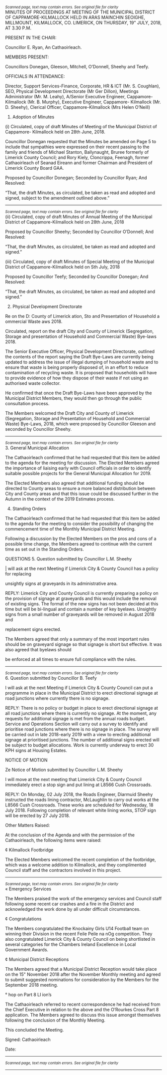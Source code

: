 *<small>Scanned page, text may contain errors. See original file for clarity</small>*  
MINUTES OF PROCEEDINGS AT MEETING OF THE MUNICIPAL
DISTRICT OF CAPPAMORE-KILMALLOCK HELD IN ARAS MAINCHIN
SEOIGHE, MILLMOUNT, KILMALLOCK, CO. LIMERICK, ON
THURSDAY, 19" JULY, 2018, AT 3.30 P.M.

PRESENT IN THE CHAIR:

Councillor E. Ryan, An Cathaoirleach.

MEMBERS PRESENT:

Councillors Donegan, Gleeson, Mitchell, O’Donnell, Sheehy and Teefy.

OFFICIALS IN ATTENDANCE:

Director, Support Services-Finance, Corporate, HR & ICT (Mr. S. Coughlan), SEO, Physical
Development Directorate (Mr Ger Dillon), Meetings Administrator (Mr. M. Leahy), A/Senior
Executive Engineer, Cappamore-Kilmallock (Mr. B. Murphy), Executive Engineer, Cappamore-
Kilmallock (Mr. D. Sheehy), Clerical Officer, Cappamore-Kilmallock (Mrs Helen O’Neill)

1. Adoption of Minutes

(i) Circulated, copy of draft Minutes of Meeting of the Municipal District of Cappamore-
Kilmallock held on 28th June, 2018.

Councillor Donegan requested that the Minutes be amended on Page 5 to include that
sympathies were expressed on their recent passing to the family and friends of Michael
Stanton, Ballynaught, Bruree formerly of Limerick County Council; and Rory Kiely, Cloncrippa,
Feenagh, former Cathaoirleach of Seanad Eireann and former Chairman and President of
Limerick County Board GAA.

Proposed by Councillor Donegan;
Seconded by Councillor Ryan;
And Resolved:

“That, the draft Minutes, as circulated, be taken as read and adopted and signed,
subject to the amendment outlined above.”

---
*<small>Scanned page, text may contain errors. See original file for clarity</small>*  
(ii) Circulated, copy of draft Minutes of Annual Meeting of the Municipal District of
Cappamore-Kilmallock held on 28th June, 2018

Proposed by Councillor Sheehy;
Seconded by Councillor O’Donnell;
And Resolved:

“That, the draft Minutes, as circulated, be taken as read and adopted and signed.”

(iii) Circulated, copy of draft Minutes of Special Meeting of the Municipal District of
Cappamore-Kilmallock held on Sth July, 2018

Proposed by Councillor Teefy;
Seconded by Councillor Donegan;
And Resolved:

“That, the draft Minutes, as circulated, be taken as read and adopted and signed.”

2. Physical Development Directorate

Re on the D: County of Limerick ation, Sto
and Presentation of Household a ommercial Waste aws
2018.

Circulated, report on the draft City and County of Limerick (Segregation, Storage and
presentation of Household and Commercial Waste) Bye-laws 2018.

The Senior Executive Officer, Physical Development Directorate, outlined the contents of
the report saying the Draft Bye-Laws are currently being updated to address the issue of
illegal dumping of household waste and to ensure that waste is being properly disposed of,
in an effort to reduce contamination of recycling waste. It is proposed that households will
have to provide evidence of how they dispose of their waste if not using an authorised
waste collector.

He confirmed that once the Draft Bye-Laws have been approved by the Municipal District
Members, they would then go through the public consultation process.

The Members welcomed the Draft City and County of Limerick (Segregation, Storage and
Presentation of Household and Commercial Waste) Bye-Laws, 2018, which were proposed
by Councillor Gleeson and seconded by Councillor Sheehy.

---
*<small>Scanned page, text may contain errors. See original file for clarity</small>*  
3. General Municipal Allocation

The Cathaoirleach confirmed that he had requested that this item be added to the agenda
for the meeting for discussion. The Elected Members agreed the importance of liaising early
with Council officials in order to identify suitable possible projects for the General Municipal
Allocation for 2019.

The Elected Members also agreed that additional funding should be directed to County
areas to ensure a more balanced distribution between City and County areas and that this
issue could be discussed further in the Autumn in the context of the 2019 Estimates process.

4. Standing Orders

The Cathaoirleach confirmed that he had requested that this item be added to the agenda
for the meeting to consider the possibility of changing the commencement time of the
Monthly Municipal District Meeting.

Following a discussion by the Elected Members on the pros and cons of a possible time
change, the Members agreed to continue with the current time as set out in the Standing
Orders.

QUESTIONS
5. Question submitted by Councillor L.M. Sheehy

| will ask at the next Meeting if Limerick City & County Council has a policy for replacing

unsightly signs at graveyards in its administrative area.

REPLY: Limerick City and County Council is currently preparing a policy on the
provision of signage at graveyards and this would include the removal of
existing signs. The format of the new signs has not been decided at this time
but will be bi-lingual and contain a number of key byelaws. Unsightly signs
from a small number of graveyards will be removed in August 2018 and

replacement signs erected.

The Members agreed that only a summary of the most important rules should be on
graveyard signage so that signage is short but effective. It was also agreed that byelaws should

be enforced at all times to ensure full compliance with the rules.

---
*<small>Scanned page, text may contain errors. See original file for clarity</small>*  
6. Question submitted by Councillor B. Teefy

I will ask at the next Meeting if Limerick City & County Council can put a programme in place
in the Municipal District to erect directional signage at road junctions where currently there
is no signage.

REPLY: There is no policy or budget in place to erect directional signage at all road
junctions where there is currently no signage. At the moment, any requests
for additional signage is met from the annual roads budget. Service and
Operations Section will carry out a survey to identify and prioritise road
junctions where there is no signage in place. The survey will be carried out in
late 2018-early 2019 with a view to erecting additional signage at prioritised
junctions. The number of additional signs erected will be subject to budget
allocations. Work is currently underway to erect 30 KPH signs at Housing
Estates.

NOTICE OF MOTION

Ze Notice of Motion submitted by Councillor L.M. Sheehy

I will move at the next meeting that Limerick City & County Council immediately erect a
stop sign and put lining at L8566 Cush Crossroads.

REPLY: On Monday, 02 July 2018, the Roads Engineer, Diarmuid Sheehy instructed
the roads lining contractor, McLaughlin to carry out works at the L8566 Cush
Crossroads. These works are scheduled for Wednesday, 18 July 2018.
Following completion of relevant white lining works, STOP sign will be
erected by 27 July 2018.

Other Matters Raised:

At the conclusion of the Agenda and with the permission of the Cathaoirleach, the
following items were raised:

¢ Kilmallock Footbridge

The Elected Members welcomed the recent completion of the footbridge, which was a
welcome addition to Kilmallock, and they complimented Council staff and the contractors
involved in this project.

---
*<small>Scanned page, text may contain errors. See original file for clarity</small>*  
« Emergency Services

The Members praised the work of the emergency services and Council staff following some
recent car crashes and a fire in the District and acknowledged the work done by all under
difficult circumstances.

¢ Congratulations

The Members congratulated the Knockainy Girls U14 Football team on winning their Division
in the recent Feile Peile na nOg competition. They also congratulated Limerick City & County
Council on being shortlisted in several categories for the Chambers Ireland Excellence in Local
Government Awards.

¢ Municipal District Receptions

The Members agreed that a Municipal District Reception would take place on the 15"
November 2018 after the November Monthly meeting and agreed to submit suggested
nominations for consideration by the Members for the September 2018 meeting.

° hop on Part 8 LI ion’s

The Cathaoirleach referred to recent correspondence he had received from the Chief
Executive in relation to the above and the O’Rourkes Cross Part 8 application. The Members
agreed to discuss this issue amongst themselves following the conclusion of the Monthly
Meeting.

This concluded the Meeting.

Signed:
Cathaoirleach

Date:

---
*<small>Scanned page, text may contain errors. See original file for clarity</small>*  

---
